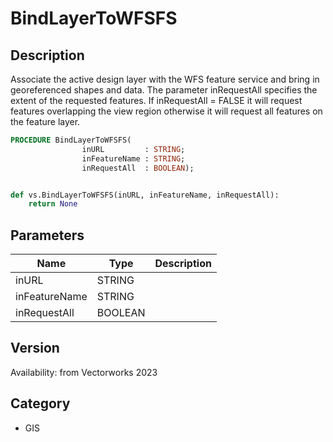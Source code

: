 # BindLayerToWFSFS

## Description
Associate the active design layer with the WFS feature service and bring in georeferenced shapes and data. The parameter inRequestAll specifies the extent of the requested features. If inRequestAll = FALSE it will request features overlapping the view region otherwise it will request all features on the feature layer.

```pascal
PROCEDURE BindLayerToWFSFS(
				inURL         : STRING;
				inFeatureName : STRING;
				inRequestAll  : BOOLEAN);
```

```python

def vs.BindLayerToWFSFS(inURL, inFeatureName, inRequestAll):
    return None
```

## Parameters
|Name|Type|Description|
|---|---|---|
|inURL|STRING||
|inFeatureName|STRING||
|inRequestAll|BOOLEAN||

## Version
Availability: from Vectorworks 2023
## Category
* GIS

